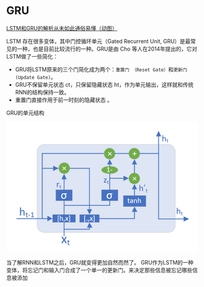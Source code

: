 <!--
 * @Author: matiastang
 * @Date: 2021-12-15 11:41:50
 * @LastEditors: matiastang
 * @LastEditTime: 2022-08-08 17:15:04
 * @FilePath: /matias-AI/md/RNN/GRU.md
 * @Description: GRU
-->
# GRU

[LSTM和GRU的解析从未如此通俗易懂（动图）](http://www.360doc.com/content/19/0330/20/7669533_825345291.shtml)

LSTM 存在很多变体，其中门控循环单元（Gated Recurrent Unit, GRU）是最常见的一种，也是目前比较流行的一种。GRU是由 Cho 等人在2014年提出的，它对LSTM做了一些简化：

* GRU将LSTM原来的三个门简化成为两个：`重置门 （Reset Gate）`和`更新门 (Update Gate)`。
* GRU不保留单元状态 ct，只保留隐藏状态 ht，作为单元输出，这样就和传统RNN的结构保持一致。
* 重置门直接作用于前一时刻的隐藏状态 。

GRU的单元结构

![GRU的单元结构](../images/gru_structure.png)

当了解RNN和LSTM之后，GRU就变得更加自然而然了。
GRU作为LSTM的一种变体，将忘记门和输入门合成了一个单一的更新门。来决定那些信息被忘记哪些信息被添加

